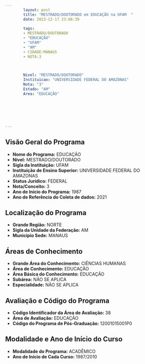 ```yaml
---
        layout: post
        title: "MESTRADO/DOUTORADO em EDUCAÇÃO na UFAM  "
        date: 2023-12-17 23:06:39
     
        tags:
        - MESTRADO/DOUTORADO
        - "EDUCAÇÃO"
        - "UFAM"
        - "AM"
        - CIDADE:MANAUS
        - NOTA:3
        
       

        Nivel: "MESTRADO/DOUTORADO"
        Instituicao: "UNIVERSIDADE FEDERAL DO AMAZONAS"
        Nota: "3"
        Estado: "AM"
        Area: "EDUCAÇÃO"
        
        
        
        
        
        
---
```

## Visão Geral do Programa
- **Nome do Programa:** EDUCAÇÃO
- **Nível:** MESTRADO/DOUTORADO
- **Sigla da Instituição:** UFAM
- **Instituição de Ensino Superior:** UNIVERSIDADE FEDERAL DO AMAZONAS
- **Status Jurídico:** FEDERAL
- **Nota/Conceito:** 3
- **Ano de Início do Programa:** 1987
- **Ano de Referência do Coleta de dados:** 2021

## Localização do Programa
- **Grande Região:** NORTE
- **Sigla da Unidade da Federação:** AM
- **Município Sede:** MANAUS

## Áreas de Conhecimento
- **Grande Área do Conhecimento:** CIÊNCIAS HUMANAS
- **Área de Conhecimento:** EDUCAÇÃO
- **Área Básica do Conhecimento:** EDUCAÇÃO
- **Subárea:** NÃO SE APLICA
- **Especialidade:** NÃO SE APLICA

## Avaliação e Código do Programa
- **Código Identificador da Área de Avaliação:** 38
- **Área de Avaliação:** EDUCAÇÃO
- **Código do Programa de Pós-Graduação:** 12001015001P0


## Modalidade e Ano de Início do Curso
- **Modalidade do Programa:** ACADÊMICO
- **Ano de Início de Cada Curso:** 1987/2010
